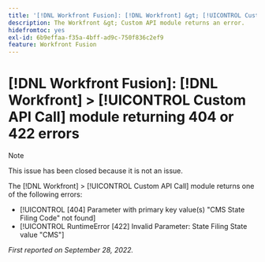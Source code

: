 ```yaml
---
title: '[!DNL Workfront Fusion]: [!DNL Workfront] &gt; [!UICONTROL Custom API Call] module returning 404 or 422 errors'
description: The Workfront &gt; Custom API module returns an error.
hidefromtoc: yes
exl-id: 6b9effaa-f35a-4bff-ad9c-750f836c2ef9
feature: Workfront Fusion
---
```

# [!DNL Workfront Fusion]: [!DNL Workfront] > [!UICONTROL Custom API Call] module returning 404 or 422 errors

>[!NOTE]
>
>This issue has been closed because it is not an issue.

The [!DNL Workfront] > [!UICONTROL Custom API Call] module returns one of the following errors:

* [!UICONTROL [404] Parameter with primary key value(s) "CMS State Filing Code" not found]
* [!UICONTROL RuntimeError [422] Invalid Parameter: State Filing State value "CMS"]

_First reported on September 28, 2022._
